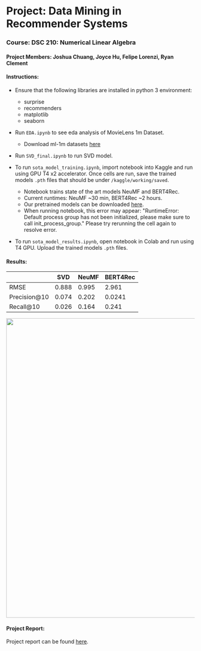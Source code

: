 # Project: Data Mining in Recommender Systems
### Course: DSC 210: Numerical Linear Algebra
#### Project Members: Joshua Chuang, Joyce Hu, Felipe Lorenzi, Ryan Clement

#### Instructions:
* Ensure that the following libraries are installed in python 3 environment:
  - surprise
  - recommenders
  - matplotlib
  - seaborn

* Run `EDA.ipynb` to see eda analysis of MovieLens 1m Dataset.
  - Download ml-1m datasets [here](https://files.grouplens.org/datasets/movielens/ml-1m.zip)
* Run `SVD_final.ipynb` to run SVD model.
* To run `sota_model_training.ipynb`, import notebook into Kaggle and run using GPU T4 x2 accelerator. Once cells are run, save the trained models `.pth` files that should be under `/kaggle/working/saved`.
  - Notebook trains state of the art models NeuMF and BERT4Rec.
  - Current runtimes: NeuMF ~30 min, BERT4Rec ~2 hours.
  - Our pretrained models can be downloaded [here](https://drive.google.com/drive/folders/1UFe74OeRqQpH730OVVGdybwMyOA_lCPY?usp=sharing).
  - When running notebook, this error may appear: "RuntimeError: Default process group has not been initialized, please make sure to call init_process_group." Please try rerunning the cell again to resolve error.

* To run `sota_model_results.ipynb`, open notebook in Colab and run using T4 GPU. Upload the trained models `.pth` files.

#### Results:
|  | SVD | NeuMF | BERT4Rec |
| -------- | ------- | -------- | ------- |
| RMSE | 0.888 | 0.995 | 2.961 | 
| Precision@10 | 0.074 | 0.202 | 0.0241 |
| Recall@10 | 0.026 | 0.164 | 0.241 |

<img src="https://github.com/user-attachments/assets/431008fe-b436-4e0a-ac5d-46ee4e9a9f58" width="800" />

#### Project Report:
Project report can be found [here](https://github.com/user-attachments/files/18085063/DSC210_Project_Report.pdf).

